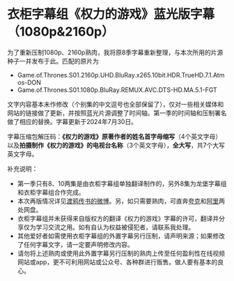 # 衣柜字幕组《权力的游戏》蓝光版字幕（1080p&amp;2160p）
为了重新压制1080p、2160p熟肉，我将原8季字幕重新整理，与本次所用的片源种子一并发布于此。匹配的原片为
- Game.of.Thrones.S01.2160p.UHD.BluRay.x265.10bit.HDR.TrueHD.7.1.Atmos-DON
- Game.of.Thrones.S01.1080p.BluRay.REMUX.AVC.DTS-HD.MA.5.1-FGT

文字内容基本未作修改（个别集的中文逗号也全部保留了），仅对一些相关媒体和网站的链接做了更新，并按照蓝光片源调整了时间轴。第一季的时间轴和压制署名做了相应的替换。字幕更新于2024年7月30日。

字幕压缩包解压码：**《权力的游戏》原著作者的姓名首字母缩写**（4个英文字母）以及**拍摄制作《权力的游戏》的电视台名称**（3个英文字母），**全大写**，共7个大写英文字母。

补充说明：
- 第一季只有8、10两集是由衣柜字幕组单独翻译制作的，另外8集为龙堡字幕组和衣柜字幕组合作完成。
- 本次再版情况详见[渡鸦传书的微博](https://weibo.com/5909975989/Oj7t2oxeO)。另，如只需要熟肉，可直奔[夸克](https://pan.quark.cn/s/8c73a721677b)和[阿里](https://www.alipan.com/s/7nFJYXSeHBz)两处网盘。
- 衣柜字幕组并未获得来自版权方的翻译《权力的游戏》字幕的许可，翻译并分享仅为学习交流之用。如有自认为权益被侵犯者，请联系我处理。
- 其他爱好者如需使用衣柜字幕组的外置字幕另行压制，请声明来源；如果修改了任何字幕文字，请一定要声明修改内容。
- 请勿将上述熟肉或使用此外置字幕另行压制的熟肉上传至任何盈利性在线视频网站或app，更不可利用网站或公众号、各种群进行贩售。做人要有基本的良心。
